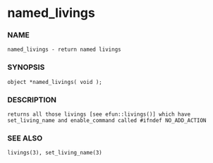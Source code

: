 # named_livings

### NAME

    named_livings - return named livings

### SYNOPSIS

    object *named_livings( void );

### DESCRIPTION

    returns all those livings [see efun::livings()] which have
    set_living_name and enable_command called #ifndef NO_ADD_ACTION

### SEE ALSO

    livings(3), set_living_name(3)
